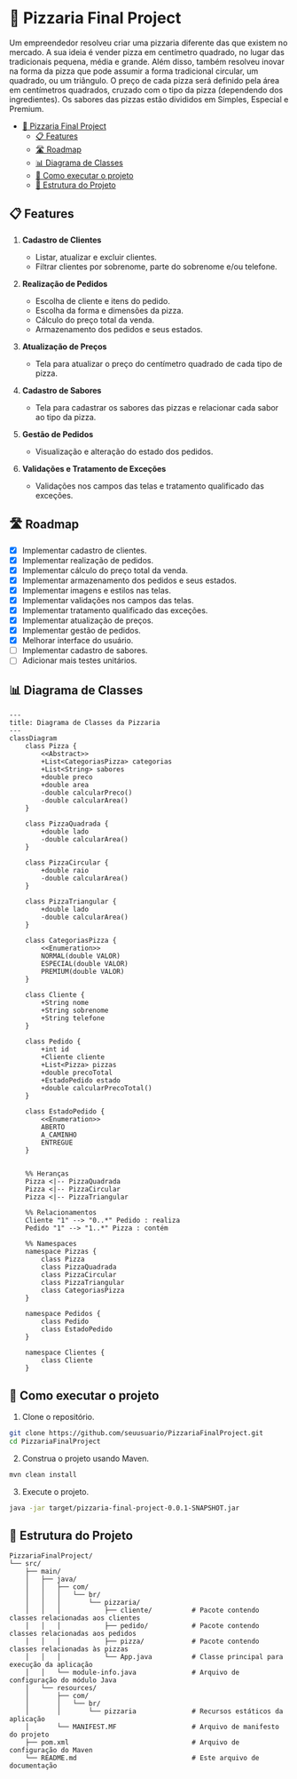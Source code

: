 # 🍕 Pizzaria Final Project

Um empreendedor resolveu criar uma pizzaria diferente das que existem no mercado. A sua ideia é vender pizza em centímetro quadrado, no lugar das tradicionais pequena, média e grande. Além disso, também resolveu inovar na forma da pizza que pode assumir a forma tradicional circular, um quadrado, ou um triângulo. O preço de cada pizza será definido pela área em centímetros quadrados, cruzado com o tipo da pizza (dependendo dos ingredientes). Os sabores das pizzas estão divididos em Simples, Especial e Premium.

- [🍕 Pizzaria Final Project](#-pizzaria-final-project)
  - [📋 Features](#-features)
  - [🛣️ Roadmap](#️-roadmap)
  - [📊 Diagrama de Classes](#-diagrama-de-classes)
  - [🚀 Como executar o projeto](#-como-executar-o-projeto)
  - [📁 Estrutura do Projeto](#-estrutura-do-projeto)

## 📋 Features

1. **Cadastro de Clientes**
    - Listar, atualizar e excluir clientes.
    - Filtrar clientes por sobrenome, parte do sobrenome e/ou telefone.

2. **Realização de Pedidos**
    - Escolha de cliente e itens do pedido.
    - Escolha da forma e dimensões da pizza.
    - Cálculo do preço total da venda.
    - Armazenamento dos pedidos e seus estados.

3. **Atualização de Preços**
    - Tela para atualizar o preço do centímetro quadrado de cada tipo de pizza.

4. **Cadastro de Sabores**
    - Tela para cadastrar os sabores das pizzas e relacionar cada sabor ao tipo da pizza.

5. **Gestão de Pedidos**
    - Visualização e alteração do estado dos pedidos.

6. **Validações e Tratamento de Exceções**
    - Validações nos campos das telas e tratamento qualificado das exceções.

## 🛣️ Roadmap

- [x] Implementar cadastro de clientes.
- [x] Implementar realização de pedidos.
- [x] Implementar cálculo do preço total da venda.
- [x] Implementar armazenamento dos pedidos e seus estados.
- [x] Implementar imagens e estilos nas telas.
- [x] Implementar validações nos campos das telas.
- [x] Implementar tratamento qualificado das exceções.
- [x] Implementar atualização de preços.
- [x] Implementar gestão de pedidos.
- [x] Melhorar interface do usuário.
- [ ] Implementar cadastro de sabores.
- [ ] Adicionar mais testes unitários.

## 📊 Diagrama de Classes

```mermaid
---
title: Diagrama de Classes da Pizzaria
---
classDiagram
    class Pizza {
        <<Abstract>>
        +List<CategoriasPizza> categorias
        +List<String> sabores
        +double preco
        +double area
        -double calcularPreco()
        -double calcularArea()
    }
    
    class PizzaQuadrada {
        +double lado
        -double calcularArea()
    }
    
    class PizzaCircular {
        +double raio
        -double calcularArea()
    }
    
    class PizzaTriangular {
        +double lado
        -double calcularArea()
    }
    
    class CategoriasPizza {
        <<Enumeration>>
        NORMAL(double VALOR)
        ESPECIAL(double VALOR)
        PREMIUM(double VALOR)
    }
    
    class Cliente {
        +String nome
        +String sobrenome
        +String telefone
    }

    class Pedido {
        +int id
        +Cliente cliente
        +List<Pizza> pizzas
        +double precoTotal
        +EstadoPedido estado
        +double calcularPrecoTotal()
    }

    class EstadoPedido {
        <<Enumeration>>
        ABERTO
        A_CAMINHO
        ENTREGUE
    }

    
    %% Heranças
    Pizza <|-- PizzaQuadrada
    Pizza <|-- PizzaCircular
    Pizza <|-- PizzaTriangular
    
    %% Relacionamentos
    Cliente "1" --> "0..*" Pedido : realiza
    Pedido "1" --> "1..*" Pizza : contém

    %% Namespaces
    namespace Pizzas {
        class Pizza
        class PizzaQuadrada
        class PizzaCircular
        class PizzaTriangular
        class CategoriasPizza
    }

    namespace Pedidos {
        class Pedido
        class EstadoPedido
    }

    namespace Clientes {
        class Cliente
    }
```

## 🚀 Como executar o projeto

1. Clone o repositório.

```bash	
git clone https://github.com/seuusuario/PizzariaFinalProject.git
cd PizzariaFinalProject
```

2. Construa o projeto usando Maven.

```bash
mvn clean install
```

3. Execute o projeto.

```bash
java -jar target/pizzaria-final-project-0.0.1-SNAPSHOT.jar
```

## 📁 Estrutura do Projeto

```
PizzariaFinalProject/
└── src/
    ├── main/
    │   ├── java/
    │   │   ├── com/
    │   │   │   └── br/
    │   │   │       └── pizzaria/
    │   │   │           ├── cliente/          # Pacote contendo classes relacionadas aos clientes
    │   │   │           ├── pedido/           # Pacote contendo classes relacionadas aos pedidos
    │   │   │           ├── pizza/            # Pacote contendo classes relacionadas às pizzas
    │   │   │           └── App.java          # Classe principal para execução da aplicação
    │   │   └── module-info.java              # Arquivo de configuração do módulo Java
    │   └── resources/
    │       ├── com/
    │       │   └── br/
    │       │       └── pizzaria              # Recursos estáticos da aplicação
    │       └── MANIFEST.MF                   # Arquivo de manifesto do projeto
    ├── pom.xml                               # Arquivo de configuração do Maven
    └── README.md                             # Este arquivo de documentação
```